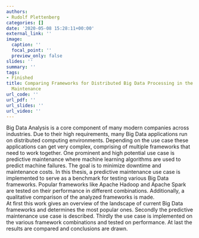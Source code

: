 ```yaml
---
authors:
- Rudolf Plettenberg
categories: []
date: '2020-05-08 15:28:11+00:00'
external_link: ''
image:
  caption: ''
  focal_point: ''
  preview_only: false
slides: ''
summary: ''
tags:
- Finished
title: Comparing Frameworks for Distributed Big Data Processing in the Domain of Predictive
  Maintenance
url_code: ''
url_pdf: ''
url_slides: ''
url_video: ''
---
```


Big Data Analysis is a core component of many modern companies across industries. Due to their high requirements, many Big Data applications run on distributed computing environments. Depending on the use case these applications can get very complex, comprising of multiple frameworks that need to work together. One prominent and high potential use case is predictive maintenance where machine learning algorithms are used to predict machine failures. The goal is to minimize downtime and maintenance costs. In this thesis, a predictive maintenance use case is implemented to serve as a benchmark for testing various Big Data frameworks. Popular frameworks like Apache Hadoop and Apache Spark are tested on their performance in different combinations. Additionally, a qualitative comparison of the analyzed frameworks is made.  
 At first this work gives an overview of the landscape of current Big Data frameworks and determines the most popular ones. Secondly the predictive maintenance use case is described. Thirdly the use case is implemented on the various framework combinations and tested on performance. At last the results are compared and conclusions are drawn.